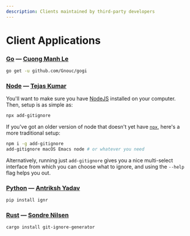 ```yaml
---
description: Clients maintained by third-party developers
---
```


# Client Applications

### [Go](https://github.com/Gnouc/gogi) — [Cuong Manh Le](https://github.com/Gnouc)

```bash
go get -u github.com/Gnouc/gogi
```

### [Node](https://github.com/TejasQ/add-gitignore) — [Tejas Kumar](https://github.com/TejasQ)

You'll want to make sure you have [NodeJS](https://nodejs.org/en/) installed on your computer. Then, setup is as simple as:

```bash
npx add-gitignore
```

If you've got an older version of node that doesn't yet have [`npx`](https://www.npmjs.com/package/npx), here's a more traditional setup:

```bash
npm i -g add-gitignore
add-gitignore macOS Emacs node # or whatever you need
```

Alternatively, running just `add-gitignore` gives you a nice multi-select interface from which you can choose what to ignore, and using the `--help` flag helps you out.

### [Python](https://github.com/Antrikshy/ignr.py) — [Antriksh Yadav](https://github.com/Antrikshy)

```bash
pip install ignr
```

### [Rust](https://github.com/sondr3/git-ignore) — [Sondre Nilsen](https://github.com/sondr3)

```bash
cargo install git-ignore-generator
```

